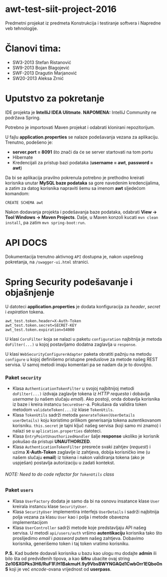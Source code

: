 # awt-test-siit-project-2016
Predmetni projekat iz predmeta Konstrukcija i testiranje softvera i Napredne veb tehnologije.

# Članovi tima:
- SW3-2013  Stefan Ristanović
- SW9-2013  Bojan Blagojević
- SWF-2013  Dragutin Marjanović
- SW20-2013 Aleksa Zrnić

# Uputstvo za pokretanje

IDE projekta je **IntelliJ IDEA Ulitmate**. **NAPOMENA:** IntelliJ Community ne podržava Spring.

Potrebno je importovati Maven projekat i odabrati klonirani repozitorijum.


U fajlu **application.properties** se nalaze podešavanja vezana za aplikaciju. Trenutno, podešeno je:

* **server.port = 8091** što znači da će se server startovati na tom portu
* Hibernate
* Kredencijali za pristup bazi podataka (**username = awt**, **password = awt**)

Da bi se aplikacija pravilno pokrenula potrebno je prethodno kreirati korisnika unutar **MySQL baze podataka** sa gore navedenim kredencijalima, a zatim za datog korisnika napraviti šemu sa imenom **awt** sljedećom komandom:

```CREATE SCHEMA awt```


Nakon dodavanja projekta i podešavanja baze podataka, odabrati **View -> Tool Windows -> Maven Projects**. Dalje, u Maven konzoli kucati ```mvn clean install```, pa zatim ```mvn spring-boot:run```.

# API DOCS

Dokumentacija trenutno aktivnog `API` dostupna je, nakon uspešnog pokretanja, na  `/swagger-ui.html` stranici.

# Spring Security podešavanje i objašnjenje
U datoteci **application.properties** je dodata konfiguracija za *header*, *secret* i *expiration* tokena.
```
awt_test.token.header=X-Auth-Token
awt_test.token.secret=SECRET-KEY
awt_test.token.expiration=54000
```
 
U klasi `CorsFilter` koja se nalazi u paketu `configuration` najbitnija je metoda `doFilter(...)` u kojoj postavljamo dodatna zaglavlja u `response`.
 
U klasi `WebSecurityConfigurerAdapter` paketa obratiti pažnju na metodu `configure` u kojoj definišemo pristupne preduslove za metode našeg REST servisa. U samoj metodi imaju komentari pa se nadam da je to dovoljno.
 
### Paket `security`
- Klasa `AuthenticationTokenFilter` u svojoj najbitnijoj metodi `doFilter(...)` izdvaja zaglavlje tokena iz *HTTP requesta* i dobavlja *username* (u našem slučaju *email*). Ako postoji, onda dobavlja korisnika iz baze i kreira instancu `SecureUser`-a. Pokušava da validira token metodom `validateToken(...)`iz klase `TokenUtils`.
- Klasa `TokenUtils` sadrži metoda `generateToken(UserDetails userDetails)` koju koristimo prilikom generisanja tokena autentikovanom korisniku. `this.secret` je tajni ključ našeg servisa (koji samo mi znamo) i nalazi se u `aplication.properties` datoteci.
- Klasa `EntryPointUnauthorizedHandler` šalje __response__ ukoliko je korisnik pokušao da pristupi __UNAUTHORIZED__.
- Klasa `AuthenticationTokenFilter` presreće svaki zahtjev (_request_) i uzima __X-Auth-Token__ zaglavlje iz zahtjeva, dobija korisničko ime (u našem slučaju __email__) iz tokena i nakon validiranja tokena (ako je uspješan) postavlja autorizaciju u zadati kontekst.

###### NOTE: Need to do code refactor for `TokenUtils` class

### Paket `users`
- Klasa `UserFactory` dodata je samo da bi na osnovu insatance klase `User` kreirala instancu klase `SecurityUser`.
- Klasa `SecurityUser` implementira interfejs `UserDetails` i sadrži najbitnija polja vezana za klasu `User` kao i polja i metode obavezna implementacijom
- Klasa `UserController` sadrži metode koje predstavljaju API našeg servisa. U metodi `api/users/auth` vršimo **autentikaciju** korisnika tako što proslijedimo *email* i *password* putem našeg zahtjeva. Dobavimo korisnika, generišemo token i taj token vratimo korisniku.

__P.S.__ Kad budete dodavali korisnika u bazu kao ulogu mu dodajte __admin__ ili bilo šta od predviđenih tipova, a kao __šifru__ ubacite ovaj string __$2a$10$XGPks3H6/RuF1F/H1BakmuH.9y9VbsBWYNGAQd1CwbOrr1EQbo0nS__ koji je već _encode_-ovana vrijednost od __userpass__.
